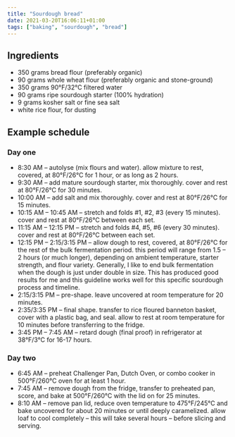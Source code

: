 ```yaml
---
title: "Sourdough bread"
date: 2021-03-20T16:06:11+01:00
tags: ["baking", "sourdough", "bread"]
---
```


## Ingredients

 - 350 grams bread flour (preferably organic) 
 - 90 grams whole wheat flour (preferably organic and stone-ground) 
 - 350 grams 90°F/32°C filtered water 
 - 90 grams ripe sourdough starter (100% hydration) 
 - 9 grams kosher salt or fine sea salt 
 - white rice flour, for dusting

## Example schedule

### Day one

 - 8:30 AM – autolyse (mix flours and water). allow mixture to rest, covered, at 80°F/26°C for 1 hour, or as long as 2 hours. 
 - 9:30 AM – add mature sourdough starter, mix thoroughly. cover and rest at 80°F/26°C for 30 minutes.
 - 10:00 AM – add salt and mix thoroughly. cover and rest at 80°F/26°C for 15 minutes.
 - 10:15 AM – 10:45 AM – stretch and folds #1, #2, #3 (every 15 minutes). cover and rest at 80°F/26°C between each set. 
 - 11:15 AM – 12:15 PM – stretch and folds #4, #5, #6 (every 30 minutes). cover and rest at 80°F/26°C between each set. 
 - 12:15 PM – 2:15/3:15 PM – allow dough to rest, covered, at 80°F/26°C for the rest of the bulk fermentation period. this period will range from 1.5 – 2 hours (or much longer), depending on ambient temperature, starter strength, and flour variety. Generally, I like to end bulk fermentation when the dough is just under double in size. This has produced good results for me and this guideline works well for this specific sourdough process and timeline. 
 - 2:15/3:15 PM – pre-shape. leave uncovered at room temperature for 20 minutes.
 - 2:35/3:35 PM – final shape. transfer to rice floured banneton basket, cover with a plastic bag, and seal. allow to rest at room temperature for 10 minutes before transferring to the fridge.
 - 3:45 PM – 7:45 AM  – retard dough (final proof) in refrigerator at 38°F/3°C for 16-17 hours. 

### Day two

 - 6:45 AM – preheat Challenger Pan, Dutch Oven, or combo cooker in 500°F/260°C oven for at least 1 hour. 
 - 7:45 AM – remove dough from the fridge, transfer to preheated pan, score, and bake at 500°F/260°C with the lid on for 25 minutes. 
 - 8:10 AM – remove pan lid, reduce oven temperature to 475°F/245°C and bake uncovered for about 20 minutes or until deeply caramelized. allow loaf to cool completely – this will take several hours – before slicing and serving.